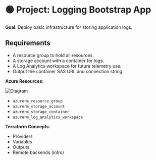 # 🟢 **Project: Logging Bootstrap App**

**Goal**: Deploy basic infrastructure for storing application logs.

## Requirements

* A resource group to hold all resources.
* A storage account with a container for logs.
* A Log Analytics workspace for future telemetry use.
* Output the container SAS URL and connection string.

**Azure Resources**:

![Diagram](../diagrams/diagram.png)

* `azurerm_resource_group`
* `azurerm_storage_account`
* `azurerm_storage_container`
* `azurerm_log_analytics_workspace`

**Terraform Concepts**:

* Providers
* Variables
* Outputs
* Remote backends (intro)
